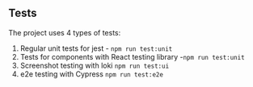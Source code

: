 ## Tests

The project uses 4 types of tests:
1) Regular unit tests for jest - `npm run test:unit`
2) Tests for components with React testing library -`npm run test:unit`
3) Screenshot testing with loki `npm run test:ui`
4) e2e testing with Cypress `npm run test:e2e`
